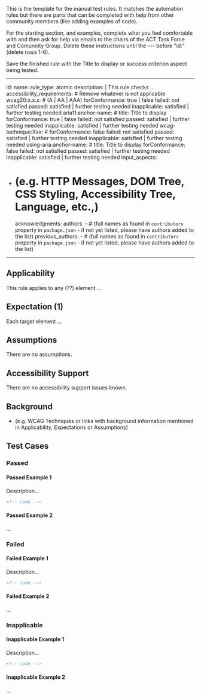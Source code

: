 This is the template for the manual test rules. It matches the automation rules but there are parts that can be completed with help from other community members (like adding examples of code).

For the starting section, and examples, complete what you feel comfortable with and then ask for help via emails to the chairs of the ACT Task Force and Comunnity Group. Delete these instructions until the --- before "id:" (delete rows 1-6).

Save the finished rule with the Title to display or success criterion aspect being tested.

---

id:
name:
rule_type: atomic
description: |
This rule checks ...
accessibility_requirements: # Remove whatever is not applicable
wcag20:x.x.x: # <Name of Success Criterion> (A | AA | AAA)
forConformance: true | false
failed: not satisfied
passed: satisfied | further testing needed
inapplicable: satisfied | further testing needed
aria11:anchor-name: # <Heading in WAI-ARIA>
title: Title to display
forConformance: true | false
failed: not satisfied
passed: satisfied | further testing needed
inapplicable: satisfied | further testing needed
wcag-technique:Xxx: # <Technique title>
forConformance: false
failed: not satisfied
passed: satisfied | further testing needed
inapplicable: satisfied | further testing needed
using-aria:anchor-name: # <Heading in Using ARIA>
title: Title to display
forConformance: false
failed: not satisfied
passed: satisfied | further testing needed
inapplicable: satisfied | further testing needed
input_aspects:

- # (e.g. HTTP Messages, DOM Tree, CSS Styling, Accessibility Tree, Language, etc.,)
  acknowledgments:
  authors: - # (full names as found in `contributors` property in `package.json` - if not yet listed, please have authors added to the list)
  previous_authors: - # (full names as found in `contributors` property in `package.json` - if not yet listed, please have authors added to the list)

---

## Applicability

This rule applies to any (??) element ...

## Expectation (1)

Each target element ...

## Assumptions

There are no assumptions.

## Accessibility Support

There are no accessibility support issues known.

## Background

- (e.g. WCAG Techniques or links with background information mentioned in Applicability, Expectations or Assumptions)

## Test Cases

### Passed

#### Passed Example 1

Description...

```html
<!-- code -->
```

#### Passed Example 2

...

### Failed

#### Failed Example 1

Description...

```html
<!-- code -->
```

#### Failed Example 2

...

### Inapplicable

#### Inapplicable Example 1

Description...

```html
<!-- code -->
```

#### Inapplicable Example 2

...
